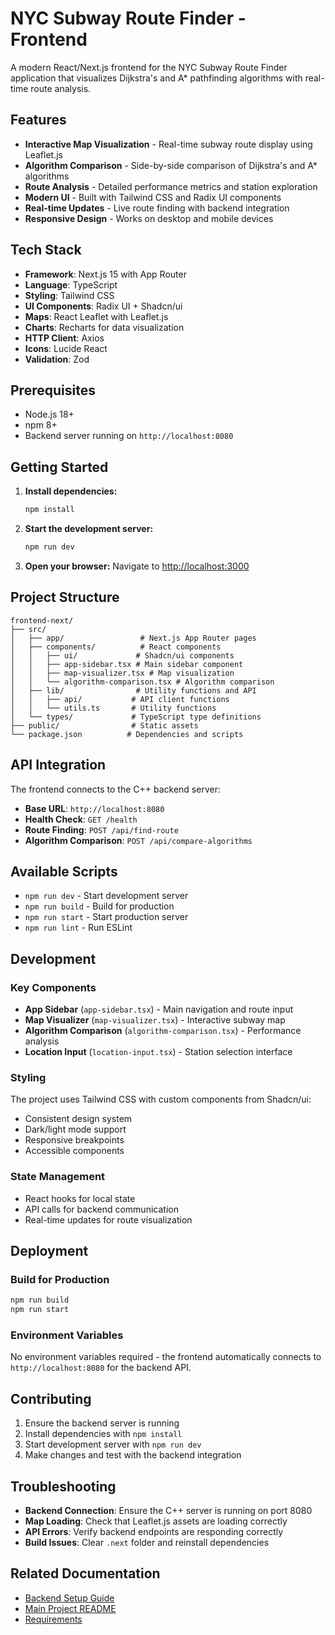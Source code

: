 # NYC Subway Route Finder - Frontend

A modern React/Next.js frontend for the NYC Subway Route Finder application that visualizes Dijkstra's and A* pathfinding algorithms with real-time route analysis.

## Features

- **Interactive Map Visualization** - Real-time subway route display using Leaflet.js
- **Algorithm Comparison** - Side-by-side comparison of Dijkstra's and A* algorithms
- **Route Analysis** - Detailed performance metrics and station exploration
- **Modern UI** - Built with Tailwind CSS and Radix UI components
- **Real-time Updates** - Live route finding with backend integration
- **Responsive Design** - Works on desktop and mobile devices

## Tech Stack

- **Framework**: Next.js 15 with App Router
- **Language**: TypeScript
- **Styling**: Tailwind CSS
- **UI Components**: Radix UI + Shadcn/ui
- **Maps**: React Leaflet with Leaflet.js
- **Charts**: Recharts for data visualization
- **HTTP Client**: Axios
- **Icons**: Lucide React
- **Validation**: Zod

## Prerequisites

- Node.js 18+ 
- npm 8+
- Backend server running on `http://localhost:8080`

## Getting Started

1. **Install dependencies:**
   ```bash
   npm install
   ```

2. **Start the development server:**
   ```bash
   npm run dev
   ```

3. **Open your browser:**
   Navigate to [http://localhost:3000](http://localhost:3000)

## Project Structure

```
frontend-next/
├── src/
│   ├── app/                 # Next.js App Router pages
│   ├── components/          # React components
│   │   ├── ui/             # Shadcn/ui components
│   │   ├── app-sidebar.tsx # Main sidebar component
│   │   ├── map-visualizer.tsx # Map visualization
│   │   └── algorithm-comparison.tsx # Algorithm comparison
│   ├── lib/                # Utility functions and API
│   │   ├── api/           # API client functions
│   │   └── utils.ts       # Utility functions
│   └── types/             # TypeScript type definitions
├── public/                # Static assets
└── package.json          # Dependencies and scripts
```

## API Integration

The frontend connects to the C++ backend server:

- **Base URL**: `http://localhost:8080`
- **Health Check**: `GET /health`
- **Route Finding**: `POST /api/find-route`
- **Algorithm Comparison**: `POST /api/compare-algorithms`

## Available Scripts

- `npm run dev` - Start development server
- `npm run build` - Build for production
- `npm run start` - Start production server
- `npm run lint` - Run ESLint

## Development

### Key Components

- **App Sidebar** (`app-sidebar.tsx`) - Main navigation and route input
- **Map Visualizer** (`map-visualizer.tsx`) - Interactive subway map
- **Algorithm Comparison** (`algorithm-comparison.tsx`) - Performance analysis
- **Location Input** (`location-input.tsx`) - Station selection interface

### Styling

The project uses Tailwind CSS with custom components from Shadcn/ui:
- Consistent design system
- Dark/light mode support
- Responsive breakpoints
- Accessible components

### State Management

- React hooks for local state
- API calls for backend communication
- Real-time updates for route visualization

## Deployment

### Build for Production

```bash
npm run build
npm run start
```

### Environment Variables

No environment variables required - the frontend automatically connects to `http://localhost:8080` for the backend API.

## Contributing

1. Ensure the backend server is running
2. Install dependencies with `npm install`
3. Start development server with `npm run dev`
4. Make changes and test with the backend integration

## Troubleshooting

- **Backend Connection**: Ensure the C++ server is running on port 8080
- **Map Loading**: Check that Leaflet.js assets are loading correctly
- **API Errors**: Verify backend endpoints are responding correctly
- **Build Issues**: Clear `.next` folder and reinstall dependencies

## Related Documentation

- [Backend Setup Guide](../backend/SETUP_GUIDE.md)
- [Main Project README](../readme.md)
- [Requirements](../requirements.txt)

